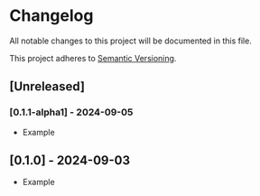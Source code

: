 # Changelog

All notable changes to this project will be documented in this file.

This project adheres to [Semantic Versioning](https://semver.org).

<!--
Note: In this file, do not use the hard wrap in the middle of a sentence for compatibility with GitHub comment style markdown rendering.
-->

## [Unreleased]
### [0.1.1-alpha1] - 2024-09-05

- Example

## [0.1.0] - 2024-09-03

- Example
